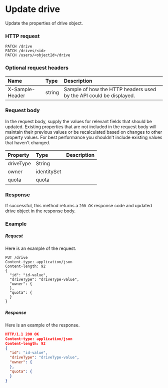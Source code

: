 # Update drive

Update the properties of drive object.
### HTTP request
```http
PATCH /drive
PATCH /drives/<id>
PATCH /users/<objectId>/drive
```
### Optional request headers
| Name       | Type | Description|
|:-----------|:------|:----------|
| X-Sample-Header  | string  | Sample of how the HTTP headers used by the API could be displayed.|

### Request body
In the request body, supply the values for relevant fields that should be updated. Existing properties that are not included in the request body will maintain their previous values or be recalculated based on changes to other property values. For best performance you shouldn't include existing values that haven't changed.

| Property	   | Type	|Description|
|:---------------|:--------|:----------|
|driveType|String||
|owner|identitySet||
|quota|quota||

### Response
If successful, this method returns a `200 OK` response code and updated [drive](../resources/drive.md) object in the response body.
### Example
##### Request
Here is an example of the request.
```http
PUT /drive
Content-type: application/json
Content-length: 92
{
  "id": "id-value",
  "driveType": "driveType-value",
  "owner": {
  },
  "quota": {
  }
}
```
##### Response
Here is an example of the response.
```json
HTTP/1.1 200 OK
Content-type: application/json
Content-length: 92
{
  "id": "id-value",
  "driveType": "driveType-value",
  "owner": {
  },
  "quota": {
  }
}
```

<!-- uuid: a07a163e-730f-4546-81a2-e5cef68c1c3f
2015-10-09 18:31:36 UTC -->